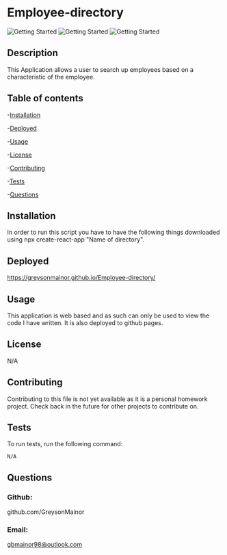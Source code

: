 # Employee-directory
![Getting Started](./assets/PWA-app-screenshot.png)
![Getting Started](./assets/PWA-screenshot-heroku.png)
![Getting Started](./assets/PWA-screenshot1.png)


## Description
This Application allows a user to search up employees based on a characteristic of the employee.
 ## Table of contents

-[Installation](#installation)

-[Deployed](#Deployed)

-[Usage](#usage)

-[License](#license)

-[Contributing](#contributing)

-[Tests](#tests)

-[Questions](#questions)

## Installation

In order to run this script you have to have the following things downloaded using npx create-react-app "Name of directory".

## Deployed
https://greysonmainor.github.io/Employee-directory/

## Usage

This application is web based and as such can only be used to view the code I have written.  It is also deployed to github pages.
## License

N/A


## Contributing
Contributing to this file is not yet available as it is a personal homework project.  Check back in the future for other projects to contribute on.

## Tests

To run tests, run the following command:

```
N/A
```

## Questions

### Github:
github.com/GreysonMainor

### Email:
gbmainor98@outlook.com
  